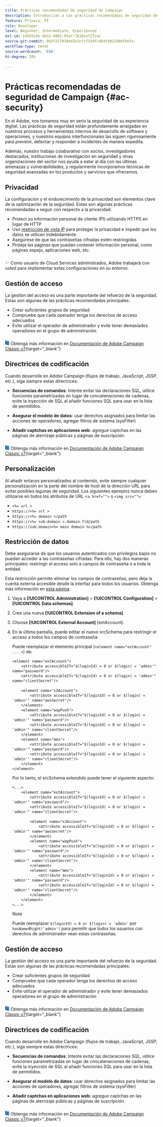```yaml
---
title: Prácticas recomendadas de seguridad de Campaign
description: Introducción a las prácticas recomendadas de seguridad de Campaign
feature: Privacy, PI
role: Developer
level: Beginner, Intermediate, Experienced
exl-id: 1d593c8e-4b32-4902-93a7-7b18cef27cac
source-git-commit: 864f2179384d3e3cfcf310fcd04fe02240bfbefa
workflow-type: tm+mt
source-wordcount: '656'
ht-degree: 20%

---
```


# Prácticas recomendadas de seguridad de Campaign {#ac-security}

En el Adobe, nos tomamos muy en serio la seguridad de su experiencia digital. Las prácticas de seguridad están profundamente arraigadas en nuestros procesos y herramientas internos de desarrollo de software y operaciones, y nuestros equipos interfuncionales las siguen rigurosamente para prevenir, detectar y responder a incidentes de manera expedita.

Además, nuestro trabajo colaborativo con socios, investigadores destacados, instituciones de investigación en seguridad y otras organizaciones del sector nos ayuda a estar al día con las últimas amenazas y vulnerabilidades, y regularmente incorporamos técnicas de seguridad avanzadas en los productos y servicios que ofrecemos.

## Privacidad

La configuración y el endurecimiento de la privacidad son elementos clave de la optimización de la seguridad. Estas son algunas prácticas recomendadas a seguir con respecto a la privacidad:

* Protect su información personal de cliente (PI) utilizando HTTPS en lugar de HTTP
* Uso [restricción de vista IP](../dev/restrict-pi-view.md) para proteger la privacidad e impedir que los datos se utilicen indebidamente
* Asegúrese de que las contraseñas cifradas estén restringidas
* Proteja las páginas que puedan contener información personal, como páginas espejo, aplicaciones web, etc.

![](../assets/do-not-localize/speech.png)  Como usuario de Cloud Services administrados, Adobe trabajará con usted para implementar estas configuraciones en su entorno.


## Gestión de acceso

La gestión del acceso es una parte importante del refuerzo de la seguridad. Estas son algunas de las prácticas recomendadas principales:

* Crear suficientes grupos de seguridad
* Compruebe que cada operador tenga los derechos de acceso adecuados
* Evite utilizar el operador de administrador y evite tener demasiados operadores en el grupo de administración

![](../assets/do-not-localize/book.png) Obtenga más información en [Documentación de Adobe Campaign Classic v7](https://experienceleague.adobe.com/docs/campaign-classic/using/installing-campaign-classic/security-privacy/access-management.html?lang=en#webapp-operator){target="_blank"}

## Directrices de codificación

Cuando desarrolle en Adobe Campaign (flujos de trabajo, JavaScript, JSSP, etc.), siga siempre estas directrices:

* **Secuencias de comandos**: Intente evitar las declaraciones SQL, utilice funciones parametrizadas en lugar de concatenaciones de cadenas, evite la inyección de SQL al añadir funciones SQL para usar en la lista de permitidos.

* **Asegurar el modelo de datos**: usar derechos asignados para limitar las acciones de operadores, agregar filtros de sistema (sysFilter)

* **Añadir captchas en aplicaciones web**: agregue captchas en las páginas de aterrizaje públicas y páginas de suscripción.

![](../assets/do-not-localize/book.png) Obtenga más información en [Documentación de Adobe Campaign Classic v7](https://experienceleague.adobe.com/docs/campaign-classic/using/installing-campaign-classic/security-privacy/scripting-coding-guidelines.html?lang=en#installing-campaign-classic){target="_blank"}


## Personalización

Al añadir enlaces personalizados al contenido, evite siempre cualquier personalización en la parte del nombre de host de la dirección URL para evitar posibles lagunas de seguridad. Los siguientes ejemplos nunca deben utilizarse en todos los atributos de URL &lt;`a href="">` o `<img src="">`:

* `<%= url >`
* `https://<%= url >`
* `https://<%= domain >/path`
* `https://<%= sub-domain >.domain.tld/path`
* `https://sub.domain<%= main domain %>/path`

## Restricción de datos

Debe asegurarse de que los usuarios autenticados con privilegios bajos no puedan acceder a las contraseñas cifradas. Para ello, hay dos maneras principales: restringir el acceso solo a campos de contraseña o a toda la entidad.

Esta restricción permite eliminar los campos de contraseñas, pero deja la cuenta externa accesible desde la interfaz para todos los usuarios. Obtenga más información en [esta página](../dev/restrict-pi-view.md).

1. Vaya a **[!UICONTROL Administration]** > **[!UICONTROL Configuration]** > **[!UICONTROL Data schemas]**.

1. Cree una nueva **[!UICONTROL Extension of a schema]**.

1. Choose **[!UICONTROL External Account]** (extAccount).

1. En la última pantalla, puede editar el nuevo srcSchema para restringir el acceso a todos los campos de contraseña:

   Puede reemplazar el elemento principal (`<element name="extAccount" ... >`) de:

   ```
   <element name="extAccount">
       <attribute accessibleIf="$(loginId) = 0 or $(login) = 'admin'" name="password"/>
       <attribute accessibleIf="$(loginId) = 0 or $(login) = 'admin'" name="clientSecret"/>
   
       <element name="s3Account">
           <attribute accessibleIf="$(loginId) = 0 or $(login) = 'admin'" name="awsSecret"/>
       </element>
       <element name="wapPush">
           <attribute accessibleIf="$(loginId) = 0 or $(login) = 'admin'" name="password"/>
           <attribute accessibleIf="$(loginId) = 0 or $(login) = 'admin'" name="clientSecret"/>
       </element>
       <element name="mms">
           <attribute accessibleIf="$(loginId) = 0 or $(login) = 'admin'" name="password"/>
           <attribute accessibleIf="$(loginId) = 0 or $(login) = 'admin'" name="clientSecret"/>
       </element>
   </element>
   ```

   Por lo tanto, el srcSchema extendido puede tener el siguiente aspecto:

   ```
   <...>
       <element name="extAccount">
           <attribute accessibleIf="$(loginId) = 0 or $(login) = 'admin'" name="password"/>
           <attribute accessibleIf="$(loginId) = 0 or $(login) = 'admin'" name="clientSecret"/>
   
           <element name="s3Account">
               <attribute accessibleIf="$(loginId) = 0 or $(login) = 'admin'" name="awsSecret"/>
           </element>
           <element name="wapPush">
               <attribute accessibleIf="$(loginId) = 0 or $(login) = 'admin'" name="password"/>
               <attribute accessibleIf="$(loginId) = 0 or $(login) = 'admin'" name="clientSecret"/>
           </element>
           <element name="mms">
               <attribute accessibleIf="$(loginId) = 0 or $(login) = 'admin'" name="password"/>
               <attribute accessibleIf="$(loginId) = 0 or $(login) = 'admin'" name="clientSecret"/>
           </element>
       </element>
   <...> 
   ```

   >[!NOTE]
   >
   >Puede reemplazar `$(loginId) = 0 or $(login) = 'admin'` por `hasNamedRight('admin')` para permitir que todos los usuarios con derechos de administrador vean estas contraseñas.


## Gestión de acceso

La gestión del acceso es una parte importante del refuerzo de la seguridad. Estas son algunas de las prácticas recomendadas principales:

* Crear suficientes grupos de seguridad
* Compruebe que cada operador tenga los derechos de acceso adecuados
* Evite utilizar el operador de administrador y evite tener demasiados operadores en el grupo de administración

![](../assets/do-not-localize/book.png) Obtenga más información en [Documentación de Adobe Campaign Classic v7](https://experienceleague.adobe.com/docs/campaign-classic/using/installing-campaign-classic/security-privacy/access-management.html?lang=en#webapp-operator){target="_blank"}

## Directrices de codificación

Cuando desarrolle en Adobe Campaign (flujos de trabajo, JavaScript, JSSP, etc.), siga siempre estas directrices:

* **Secuencias de comandos**: Intente evitar las declaraciones SQL, utilice funciones parametrizadas en lugar de concatenaciones de cadenas, evite la inyección de SQL al añadir funciones SQL para usar en la lista de permitidos.

* **Asegurar el modelo de datos**: usar derechos asignados para limitar las acciones de operadores, agregar filtros de sistema (sysFilter)

* **Añadir captchas en aplicaciones web**: agregue captchas en las páginas de aterrizaje públicas y páginas de suscripción.

![](../assets/do-not-localize/book.png) Obtenga más información en [Documentación de Adobe Campaign Classic v7](https://experienceleague.adobe.com/docs/campaign-classic/using/installing-campaign-classic/security-privacy/scripting-coding-guidelines.html?lang=en#installing-campaign-classic){target="_blank"}
